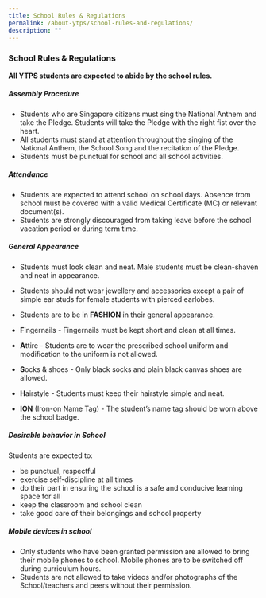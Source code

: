 ```yaml
---
title: School Rules & Regulations
permalink: /about-ytps/school-rules-and-regulations/
description: ""
---
```

### School Rules & Regulations

**All YTPS students are expected to abide by the school rules.**

##### Assembly Procedure
*   Students who are Singapore citizens must sing the National Anthem and take the Pledge. Students will take the Pledge with the right fist over the heart.
*   All students must stand at attention throughout the singing of the National Anthem, the School Song and the recitation of the Pledge.
*   Students must be punctual for school and all school activities.

##### Attendance
*   Students are expected to attend school on school days. Absence from school must be covered with a valid Medical Certificate (MC) or relevant document(s).
*   Students are strongly discouraged from taking leave before the school vacation period or during term time.

##### General Appearance
*   Students must look clean and neat. Male students must be clean-shaven and neat in appearance.
*   Students should not wear jewellery and accessories except a pair of simple ear studs for female students with pierced earlobes.
*   Students are to be in **FASHION** in their general appearance.

*    **F**ingernails - Fingernails must be kept short and clean at all times.
*    **A**ttire - Students are to wear the prescribed school uniform and modification to the uniform is not allowed.
*    **S**ocks & shoes - Only black socks and plain black canvas shoes are allowed.
*    **H**airstyle - Students must keep their hairstyle simple and neat.
*   **ION** (Iron-on Name Tag) - The student’s name tag should be worn above the school badge.

##### Desirable behavior in School
Students are expected to:
*   be punctual, respectful
*   exercise self-discipline at all times
*   do their part in ensuring the school is a safe and conducive learning space for all
*   keep the classroom and school clean
*   take good care of their belongings and school property

##### Mobile devices in school
*   Only students who have been granted permission are allowed to bring their mobile phones to school. Mobile phones are to be switched off during curriculum hours.
*   Students are not allowed to take videos and/or photographs of the School/teachers and peers without their permission.
